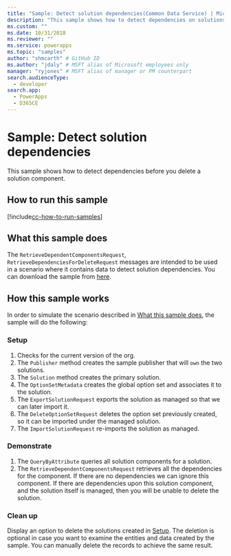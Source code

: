 ```yaml
---
title: "Sample: Detect solution dependencies(Common Data Service) | Microsoft Docs" # Intent and product brand in a unique string of 43-59 chars including spaces
description: "This sample shows how to detect dependencies on solutions." # 115-145 characters including spaces. This abstract displays in the search result.
ms.custom: ""
ms.date: 10/31/2018
ms.reviewer: ""
ms.service: powerapps
ms.topic: "samples"
author: "shmcarth" # GitHub ID
ms.author: "jdaly" # MSFT alias of Microsoft employees only
manager: "ryjones" # MSFT alias of manager or PM counterpart
search.audienceType: 
  - developer
search.app: 
  - PowerApps
  - D365CE
---
```

# Sample: Detect solution dependencies

This sample shows how to detect dependencies before you delete a solution component.

## How to run this sample

[!include[cc-how-to-run-samples](../../includes/cc-how-to-run-samples.md)]

## What this sample does

The `RetrieveDependentComponentsRequest`, `RetrieveDependenciesForDeleteRequest` messages are intended to be used in a scenario where it contains data to detect solution dependencies. You can download the sample from [here](https://github.com/Microsoft/PowerApps-Samples/tree/master/cds/orgsvc/C%23/SolutionDependencies).

## How this sample works

In order to simulate the scenario described in [What this sample does](#what-this-sample-does), the sample will do the following:

### Setup

1. Checks for the current version of the org.
1. The `Publisher` method creates the sample publisher that will `own` the two solutions.
1. The `Solution` method creates the primary solution.
1. The `OptionSetMetadata` creates the global option set and associates it to the solution.
1. The `ExportSolutionRequest` exports the solution as managed so that we can later import it.
1. The `DeleteOptionSetRequest` deletes the option set previously created, so it can be imported under the managed solution.
1. The `ImportSolutionRequest` re-imports the solution as managed.

### Demonstrate

1. The `QueryByAttribute` queries all solution components for a solution.
1. The `RetrieveDependentComponentsRequest` retrieves all the dependencies for the component. If there are no dependencies we can ignore this component. If there are dependencies upon this solution component, and the solution itself is managed, then you will be unable to delete the solution.

### Clean up

Display an option to delete the solutions created in [Setup](#setup). The deletion is optional in case you want to examine the entities and data created by the sample. You can manually delete the records to achieve the same result.
